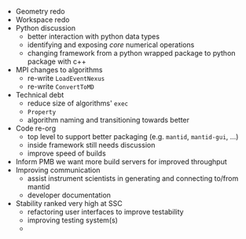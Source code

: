 * Geometry redo
* Workspace redo
* Python discussion
  * better interaction with python data types
  * identifying and exposing *core* numerical operations
  * changing framework from a python wrapped package to python package with c++
* MPI changes to algorithms
  * re-write `LoadEventNexus`
  * re-write `ConvertToMD`
* Technical debt
  * reduce size of algorithms' `exec`
  * `Property`
  * algorithm naming and transitioning towards better
* Code re-org
  * top level to support better packaging (e.g. `mantid`, `mantid-gui`, ...)
  * inside framework still needs discussion
  * improve speed of builds
* Inform PMB we want more build servers for improved throughput
* Improving communication
  * assist instrument scientists in generating and connecting to/from mantid
  * developer documentation
* Stability ranked very high at SSC
  * refactoring user interfaces to improve testability
  * improving testing system(s)
  * 
